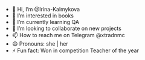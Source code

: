 - 👋 Hi, I’m @Irina-Kalmykova
- 👀 I’m interested in books
- 🌱 I’m currently learning QA
- 💞️ I’m looking to collaborate on new projects
- 📫 How to reach me on Telegram @xtradnmc 
- 😄 Pronouns: she | her
- ⚡ Fun fact: Won in competition Teacher of the year

<!---
Irina-Kalmykova/Irina-Kalmykova is a ✨ special ✨ repository because its `README.md` (this file) appears on your GitHub profile.
You can click the Preview link to take a look at your changes.
--->
